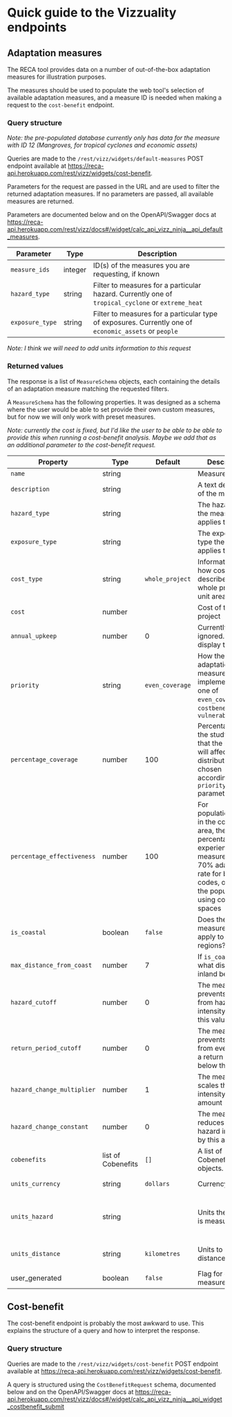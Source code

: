 # Quick guide to the Vizzuality endpoints

## Adaptation measures

The RECA tool provides data on a number of out-of-the-box adaptation measures for illustration purposes.

The measures should be used to populate the web tool's selection of available adaptation measures, and a measure ID is needed when making a request to the `cost-benefit` endpoint.

### Query structure

*Note: the pre-populated database currently only has data for the measure with ID 12 (Mangroves, for tropical cyclones and economic assets)* 

Queries are made to the `/rest/vizz/widgets/default-measures` POST endpoint available at https://reca-api.herokuapp.com/rest/vizz/widgets/cost-benefit.

Parameters for the request are passed in the URL and are used to filter the returned adaptation measures. If no parameters are passed, all available measures are returned.

Parameters are documented below and on the OpenAPI/Swagger docs at https://reca-api.herokuapp.com/rest/vizz/docs#/widget/calc_api_vizz_ninja__api_default_measures.


| Parameter | Type | Description |
| --------- | ---- | ------- |
| `measure_ids` | integer | ID(s) of the measures you are requesting, if known |
| `hazard_type` | string | Filter to measures for a particular hazard. Currently one of `tropical_cyclone` or `extreme_heat` |
| `exposure_type` | string | Filter to measures for a particular type of exposures. Currently one of `economic_assets` or `people` |

*Note: I think we will need to add units information to this request*


### Returned values

The response is a list of `MeasureSchema` objects, each containing the details of an adaptation measure matching the requested filters.

A `MeasureSchema` has the following properties. It was designed as a schema where the user would be able to set provide their own custom measures, but for now we will only work with preset measures.

*Note: currently the cost is fixed, but I'd like the user to be able to be able to provide this when running a cost-benefit analysis. Maybe we add that as an additional parameter to the cost-benefit request.*

| Property | Type | Default | Description | Notes |
| -------- | ---- | ------- | ----------- |------ |
| `name` | string | | Measure name | |
| `description`	| string | | A text description of the measure | |
| `hazard_type` | string | | The hazard type the measure applies to. | Currently one of `tropical_cyclone` or `extreme_heat` |
| `exposure_type` | string | | The exposure type the measure applies to. | Currently one of `economic_assets` or `people` |
| `cost_type` | string | `whole_project` | Information on how costs are described (e.g. whole project, by unit area, etc) | Currently only `whole_project` with no plans to expand: no need to display to user | 
| `cost` | number | | Cost of the project | |
| `annual_upkeep` |	number | 0 | Currently ignored. Don't display to user. |
| `priority` | string | `even_coverage` | How the adaptation measure is implemented: one of `even_coverage`, `costbenefit`, `vulnerability` |
| `percentage_coverage` | number | 100 | Percentage of the study area that the measure will affect. Spatial distribution is chosen according to the `priority` parameter. | |
| `percentage_effectiveness` | number | 100 | For population/assets in the coverage area, the percentage who experience the measure. e.g. a 70% adaptation rate for building codes, or 20% of the population using cooling spaces | 
| `is_coastal` | boolean | `false` | Does the measure only apply to coastal regions? | |
| `max_distance_from_coast` | number | 7 | If `is_coastal`, what distance inland benefits? | Minimum value of 7 |
| `hazard_cutoff` |	number | 0 | The measure prevents impacts from hazard intensity below this value |  Currently unused |
| `return_period_cutoff` | number | 0 | The measure prevents impacts from events with a return period below this value | Currently unused |
| `hazard_change_multiplier` | number | 1 | The measure scales the hazard intensity by this amount | (Currently it's 1 over this amount - I'll change that soon) |
| `hazard_change_constant` | number | 0 | The measure reduces the hazard intensity by this amount | |
| `cobenefits` | list of Cobenefits | `[]` | A list of Cobenefit objects. | Still being implemented |
| `units_currency` | string | `dollars` | Currency | Currently always dollars
| `units_hazard` | string | | Units the hazard is measured in | Currently one of `ms` (tropical cyclones) or `celsius` (heat). To be expanded |
| `units_distance` | string | `kilometres` | Units to measure distance | Currently `kilometres`. To be expanded. |
| user_generated |	boolean | `false` | Flag for custom measures | Not enabled: always `false` |



## Cost-benefit

The cost-benefit endpoint is probably the most awkward to use. This explains the structure of a query and how to interpret the response.

### Query structure

Queries are made to the `/rest/vizz/widgets/cost-benefit` POST endpoint available at https://reca-api.herokuapp.com/rest/vizz/widgets/cost-benefit.

A query is structured using the `CostBenefitRequest` schema, documented below and on the OpenAPI/Swagger docs at https://reca-api.herokuapp.com/rest/vizz/docs#/widget/calc_api_vizz_ninja__api_widget_costbenefit_submit


